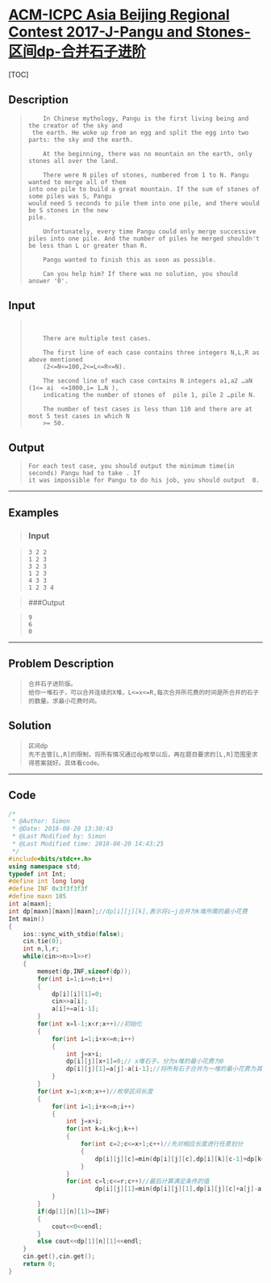 #  [ ACM-ICPC Asia Beijing Regional Contest 2017-J-Pangu and Stones-区间dp-合并石子进阶](https://vjudge.net/problem/HihoCoder-1636)

[TOC]



## Description 

> ```
>     In Chinese mythology, Pangu is the first living being and the creator of the sky and
>  the earth. He woke up from an egg and split the egg into two parts: the sky and the earth.
> 
>     At the beginning, there was no mountain on the earth, only stones all over the land.
> 
>     There were N piles of stones, numbered from 1 to N. Pangu wanted to merge all of them 
> into one pile to build a great mountain. If the sum of stones of some piles was S, Pangu 
> would need S seconds to pile them into one pile, and there would be S stones in the new 
> pile.
> 
>     Unfortunately, every time Pangu could only merge successive piles into one pile. And the number of piles he merged shouldn't be less than L or greater than R.
> 
>     Pangu wanted to finish this as soon as possible.
> 
>     Can you help him? If there was no solution, you should answer '0'.
> 
> ```

## Input

> ```
> 
> 
>     There are multiple test cases.
> 
>     The first line of each case contains three integers N,L,R as above mentioned 
>     (2<=N<=100,2<=L<=R<=N).
> 
>     The second line of each case contains N integers a1,a2 …aN (1<= ai  <=1000,i= 1…N ),
>     indicating the number of stones of  pile 1, pile 2 …pile N.
> 
>     The number of test cases is less than 110 and there are at most 5 test cases in which N
>     >= 50.
> 
> ```

## Output

> ```
> For each test case, you should output the minimum time(in seconds) Pangu had to take . If
> it was impossible for Pangu to do his job, you should output  0.
> ```

------



## Examples 

> ### Input

> ```
> 3 2 2
> 1 2 3
> 3 2 3
> 1 2 3
> 4 3 3
> 1 2 3 4
> ```

> ###Output

> ```
> 9
> 6
> 0
> ```

------



## Problem Description

> ```
> 合并石子进阶版。
> 给你一堆石子，可以合并连续的X堆，L<=x<=R,每次合并所花费的时间是所合并的石子的数量。求最小花费时间。
> ```

## Solution

> ```
> 区间dp
> 先不去管[L,R]的限制，将所有情况通过dp枚举以后，再在题目要求的[L,R]范围里求得答案就好。具体看code。
> ```

------



## Code

```c++
/*
 * @Author: Simon 
 * @Date: 2018-08-20 13:30:43 
 * @Last Modified by: Simon
 * @Last Modified time: 2018-08-20 14:43:25
 */
#include<bits/stdc++.h>
using namespace std;
typedef int Int;
#define int long long
#define INF 0x3f3f3f3f
#define maxn 105
int a[maxn];
int dp[maxn][maxn][maxn];//dp[i][j][k],表示将i~j合并为k堆所需的最小花费
Int main()
{
    ios::sync_with_stdio(false);
    cin.tie(0);
    int n,l,r;
    while(cin>>n>>l>>r)
    {
        memset(dp,INF,sizeof(dp));
        for(int i=1;i<=n;i++)
        {
            dp[i][i][1]=0;
            cin>>a[i];
            a[i]+=a[i-1];
        }
        for(int x=l-1;x<r;x++)//初始化
        {
            for(int i=1;i+x<=n;i++)
            {
                int j=x+i;
                dp[i][j][x+1]=0;// x堆石子，分为x堆的最小花费为0
                dp[i][j][1]=a[j]-a[i-1];//将所有石子合并为一堆的最小花费为其和
            }
        }
        for(int x=1;x<n;x++)//枚举区间长度
        {
            for(int i=1;i+x<=n;i++)
            {
                int j=x+i;
                for(int k=i;k<j;k++)
                {
                    for(int c=2;c<=x+1;c++)//先对相应长度进行任意划分
                    {
                        dp[i][j][c]=min(dp[i][j][c],dp[i][k][c-1]+dp[k+1][j][1]);
                    }
                }
                for(int c=l;c<=r;c++)//最后计算满足条件的值
                        dp[i][j][1]=min(dp[i][j][1],dp[i][j][c]+a[j]-a[i-1]);
            }
        }
        if(dp[1][n][1]>=INF)
        {
            cout<<0<<endl;
        }
        else cout<<dp[1][n][1]<<endl;
    }
    cin.get(),cin.get();
    return 0;
}
```

